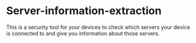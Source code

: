 # Server-information-extraction
This is a security tool for your devices to check which servers your device is connected to and give you information about those servers.
